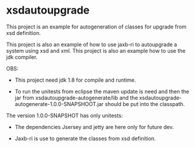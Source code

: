 # xsdautoupgrade
This project is an example for autogeneration of classes for upgrade from xsd definition.

This project is also an example of how to use jaxb-ri to autoupgrade a system using xsd and xml.
This project is also an example how to use the jdk compiler.

OBS:
- This project need jdk 1.8 for compile and runtime.

- To run the unitests from eclipse the maven update is need and then the jar from xsdautoupgrade-autogenerate/lib and the xsdautoupgrade-autogenerate-1.0.0-SNAPSHOOT.jar should be put into the classpath. 

The version 1.0.0-SNAPSHOT has only unitests:

- The dependencies Jsersey and jetty are here only for future dev.

- Jaxb-ri is use to generate the classes from xsd definition.
